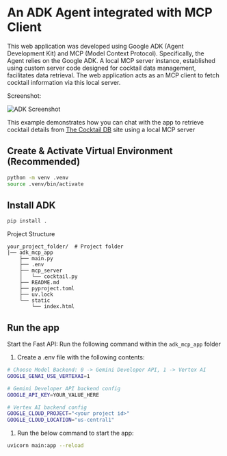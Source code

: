 # An ADK Agent integrated with MCP Client

This web application was developed using Google ADK (Agent Development Kit) and MCP (Model Context Protocol). Specifically, the Agent relies on the Google ADK. A local MCP server instance, established using custom server code designed for cocktail data management, facilitates data retrieval. The web application acts as an MCP client to fetch cocktail information via this local server.

Screenshot:

![ADK Screenshot](https://storage.googleapis.com/github-repo/generative-ai/gemini/mcp/adk_app.png)
  
This example demonstrates how you can chat with the app to retrieve cocktail details from [The Cocktail DB](https://www.thecocktaildb.com/) site using a local MCP server

## Create & Activate Virtual Environment (Recommended)

```bash
python -m venv .venv
source .venv/bin/activate
```

## Install ADK

```bash
pip install .
```

Project Structure

```none
your_project_folder/  # Project folder
|── adk_mcp_app
    ├── main.py
    ├── .env
    ├── mcp_server
    │   └── cocktail.py
    ├── README.md
    ├── pyproject.toml
    ├── uv.lock
    └── static
        └── index.html
```

## Run the app

Start the Fast API: Run the following command within the `adk_mcp_app` folder

1. Create a .env file with the following contents:

```sh
# Choose Model Backend: 0 -> Gemini Developer API, 1 -> Vertex AI
GOOGLE_GENAI_USE_VERTEXAI=1

# Gemini Developer API backend config
GOOGLE_API_KEY=YOUR_VALUE_HERE

# Vertex AI backend config
GOOGLE_CLOUD_PROJECT="<your project id>"
GOOGLE_CLOUD_LOCATION="us-central1"
```

1. Run the below command to start the app:

```bash
uvicorn main:app --reload
```
